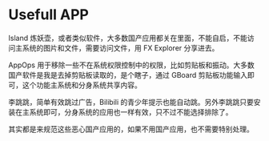 # Usefull APP

Island 炼妖壶，或者类似软件，大多数国产应用都关在里面，不能自启，不能访问主系统的图片和文件，需要访问文件，用 FX Explorer 分享进去。

AppOps 用于移除一些不在系统权限控制中的权限，比如剪贴板和振动。大多数国产软件是我是去掉剪贴板读取的，是个瞎子，通过 GBoard 剪贴板功能输入即可，这个功能主系统和分身系统共享内容。

李跳跳，简单有效跳过广告，Bilibili 的青少年提示也能自动跳。另外李跳跳只要安装在主系统即可，分身系统的应用也一样有效，只不过不能选择排除了。

其实都是来规范这些恶心国产应用的，如果不用国产应用，也不需要特别处理。
